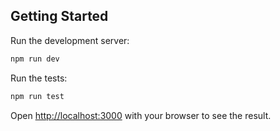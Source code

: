 ## Getting Started

Run the development server:

```bash
npm run dev
```

Run the tests:

```bash
npm run test
```

Open [http://localhost:3000](http://localhost:3000) with your browser to see the
result.


